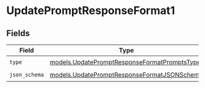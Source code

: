 # UpdatePromptResponseFormat1


## Fields

| Field                                                                                              | Type                                                                                               | Required                                                                                           | Description                                                                                        |
| -------------------------------------------------------------------------------------------------- | -------------------------------------------------------------------------------------------------- | -------------------------------------------------------------------------------------------------- | -------------------------------------------------------------------------------------------------- |
| `type`                                                                                             | [models.UpdatePromptResponseFormatPromptsType](../models/updatepromptresponseformatpromptstype.md) | :heavy_check_mark:                                                                                 | N/A                                                                                                |
| `json_schema`                                                                                      | [models.UpdatePromptResponseFormatJSONSchema](../models/updatepromptresponseformatjsonschema.md)   | :heavy_check_mark:                                                                                 | N/A                                                                                                |